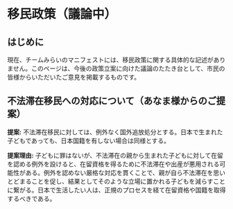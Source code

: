 # 移民政策（議論中）

## はじめに

現在、チームみらいのマニフェストには、移民政策に関する具体的な記述がありません。このページは、今後の政策立案に向けた議論のたたき台として、市民の皆様からいただいたご意見を掲載するものです。

## 不法滞在移民への対応について（あなま様からのご提案）

**提案:**
不法滞在移民に対しては、例外なく国外追放処分とする。日本で生まれた子どもであっても、日本国籍を有しない場合は同様とする。

**提案理由:**
子どもに罪はないが、不法滞在の親から生まれた子どもに対して在留を認める例外を設けると、在留資格を得るために不法滞在や出産が悪用される可能性がある。例外を認めない厳格な対応を貫くことで、親が自ら不法滞在を思いとどまることを促し、結果としてそのような立場に置かれる子どもを減らすことに繋がる。日本で生活したい人は、正規のプロセスを経て在留資格や国籍を取得するべきである。